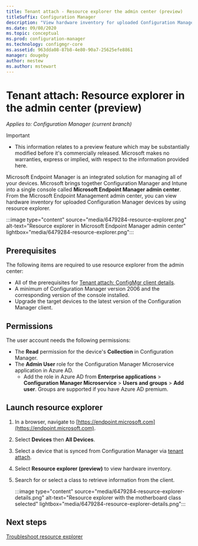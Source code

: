 ```yaml
---
title: Tenant attach - Resource explorer the admin center (preview)
titleSuffix: Configuration Manager
description: "View hardware inventory for uploaded Configuration Manager devices using resource explorer in the admin center."
ms.date: 09/08/2020
ms.topic: conceptual
ms.prod: configuration-manager
ms.technology: configmgr-core
ms.assetid: 963dda08-87b8-4e80-90a7-25625efe8861
manager: dougeby
author: mestew
ms.author: mstewart
---
```


# <a name="bkmk_hinv"></a> Tenant attach: Resource explorer in the admin center (preview)
<!--cm 6479284 in 7220536 pubpreview Sept 8, 2020-->
*Applies to: Configuration Manager (current branch)*

> [!Important]
> - This information relates to a preview feature which may be substantially modified before it's commercially released. Microsoft makes no warranties, express or implied, with respect to the information provided here.

Microsoft Endpoint Manager is an integrated solution for managing all of your devices. Microsoft brings together Configuration Manager and Intune into a single console called **Microsoft Endpoint Manager admin center**. From the Microsoft Endpoint Management admin center, you can view hardware inventory for uploaded Configuration Manager devices by using resource explorer.

   :::image type="content" source="media/6479284-resource-explorer.png" alt-text="Resource explorer in Microsoft Endpoint Manager admin center" lightbox="media/6479284-resource-explorer.png":::

## Prerequisites

The following items are required to use resource explorer from the admin center:

- All of the prerequisites for [Tenant attach: ConfigMgr client details](client-details.md).
- A minimum of Configuration Manager version 2006 and the corresponding version of the console installed.
- Upgrade the target devices to the latest version of the Configuration Manager client.

## Permissions

The user account needs the following permissions:

- The **Read** permission for the device's **Collection** in Configuration Manager.
- The **Admin User** role for the Configuration Manager Microservice application in Azure AD.
  - Add the role in Azure AD from **Enterprise applications** > **Configuration Manager Microservice** > **Users and groups** > **Add user**. Groups are supported if you have Azure AD premium.

## <a name="bkmk_launch"></a> Launch resource explorer

1. In a browser, navigate to [https://endpoint.microsoft.com](https://endpoint.microsoft.com).
1. Select **Devices** then **All Devices**.
1. Select a device that is synced from Configuration Manager via [tenant attach](device-sync-actions.md).
1. Select **Resource explorer (preview)** to view hardware inventory.
1. Search for or select a class to retrieve information from the client.

   :::image type="content" source="media/6479284-resource-explorer-details.png" alt-text="Resource explorer with the motherboard class selected" lightbox="media/6479284-resource-explorer-details.png":::

## Next steps

[Troubleshoot resource explorer](troubleshoot-resource-explorer.md)